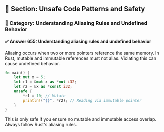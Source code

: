 ## 📘 Section: Unsafe Code Patterns and Safety
### 🔹 Category: Understanding Aliasing Rules and Undefined Behavior
#### ✅ Answer 655: Understanding aliasing rules and undefined behavior

Aliasing occurs when two or more pointers reference the same memory. In Rust, mutable and immutable references must not alias. Violating this can cause undefined behavior.

```rust
fn main() {
    let mut x = 5;
    let r1 = &mut x as *mut i32;
    let r2 = &x as *const i32;
    unsafe {
        *r1 = 10; // Mutate
        println!("{}", *r2); // Reading via immutable pointer
    }
}
```

This is only safe if you ensure no mutable and immutable access overlap. Always follow Rust's aliasing rules.
